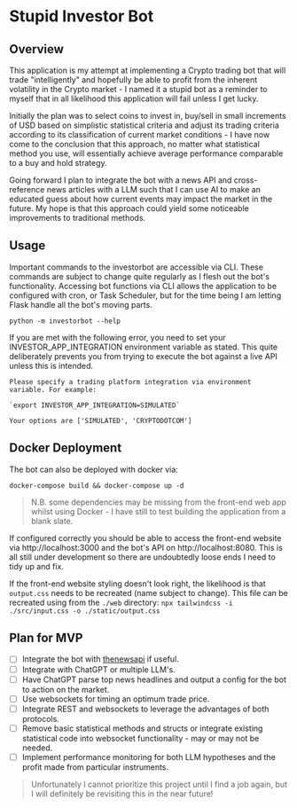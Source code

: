 # Stupid Investor Bot

## Overview
This application is my attempt at implementing a Crypto trading bot that will
trade "intelligently" and hopefully be able to profit from the inherent
volatility in the Crypto market - I named it a stupid bot as a reminder to
myself that in all likelihood this application will fail unless I get lucky.

Initially the plan was to select coins to invest in, buy/sell in small
increments of USD based on simplistic statistical criteria and adjust its
trading criteria according to its classification of current market conditions -
I have now come to the conclusion that this approach, no matter what statistical
method you use, will essentially achieve average performance comparable to a buy
and hold strategy.

Going forward I plan to integrate the bot with a news API and cross-reference
news articles with a LLM such that I can use AI to make an educated guess about
how current events may impact the market in the future. My hope is that this
approach could yield some noticeable improvements to traditional methods.

## Usage

Important commands to the investorbot are accessible via CLI. These commands are
subject to change quite regularly as I flesh out the bot's functionality.
Accessing bot functions via CLI allows the application to be configured with
cron, or Task Scheduler, but for the time being I am letting Flask handle all
the bot's moving parts.

`python -m investorbot --help`

If you are met with the following error, you need to set your
INVESTOR_APP_INTEGRATION environment variable as stated. This quite deliberately
prevents you from trying to execute the bot against a live API unless this is
intended.

```
Please specify a trading platform integration via environment variable. For example:

`export INVESTOR_APP_INTEGRATION=SIMULATED`

Your options are ['SIMULATED', 'CRYPTODOTCOM']
```

## Docker Deployment

The bot can also be deployed with docker via:
```
docker-compose build && docker-compose up -d
```
> N.B. some dependencies may be missing from the front-end web app whilst using
> Docker - I have still to test building the application from a blank slate.

If configured correctly you should be able to access the front-end website via
http://localhost:3000 and the bot's API on http://localhost:8080. This is all
still under development so there are undoubtedly loose ends I need to tidy up
and fix.

If the front-end website styling doesn't look right, the likelihood is that
`output.css` needs to be recreated (name subject to change). This file can be
recreated using from the `./web` directory: `npx tailwindcss -i ./src/input.css
-o ./static/output.css`

## Plan for MVP
- [ ] Integrate the bot with [thenewsapi](https://www.thenewsapi.com/) if
  useful.
- [ ] Integrate with ChatGPT or multiple LLM's.
- [ ] Have ChatGPT parse top news headlines and output a config for the bot to
  action on the market.
- [ ] Use websockets for timing an optimum trade price.
- [ ] Integrate REST and websockets to leverage the advantages of both
  protocols.
- [ ] Remove basic statistical methods and structs or integrate existing
  statistical code into websocket functionality - may or may not be needed.
- [ ] Implement performance monitoring for both LLM hypotheses and the profit
  made from particular instruments.

> Unfortunately I cannot prioritize this project until I find a job again, but I
> will definitely be revisiting this in the near future!


